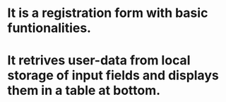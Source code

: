 # It is a registration form with basic funtionalities.
# It retrives user-data from local storage of input fields and displays them in a table at bottom.
